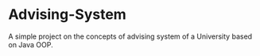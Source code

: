 # Advising-System


A simple project on the concepts of advising system of a University based on Java OOP. 
